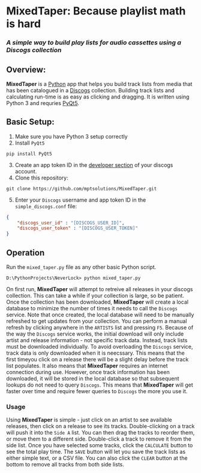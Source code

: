 # **MixedTaper**: Because playlist math is hard
### _A simple way to build play lists for audio cassettes using a Discogs collection_

## **Overview**:
**MixedTaper** is a [Python](https://www.python.org/) app that helps you build track lists from media that has been catalogued in a [Discogs](https://www.discogs.com/) collection. Building track lists and calculating run-time is as easy as clicking and dragging. It is written using Python 3 and requries [PyQt5](https://pypi.org/project/PyQt5/).

## **Basic Setup**:
1) Make sure you have Python 3 setup correctly
2) Install ```PyQt5```
```
pip install PyQt5
```
3) Create an app token ID in the [developer section](https://www.discogs.com/settings/developers) of your discogs account.
4) Clone this repository:
```
git clone https://github.com/mptsolutions/MixedTaper.git
```
5) Enter your ```Discogs``` username and app token ID in the ```simple_discogs.conf``` file:
``` json
{
    "discogs_user_id" : "[DISCOGS_USER_ID]",
    "discogs_user_token" : "[DISCOGS_USER_TOKEN]"
}
```

## **Operation** 
Run the ```mixed_taper.py``` file as any other basic Python script. 
```
D:\PythonProjects\NeverLock> python mixed_taper.py
```
On first run, **MixedTaper** will attempt to retreive all releases in your discogs collection. This can take a while if your collection is large, so be patient. Once the collection has been downloaded, **MixedTaper** will create a local database to minimize the number of times it needs to call the ```Discogs``` service. Note that once created, the local database will need to be manually refreshed to get updates from your collection.  You can perform a manual refresh by clicking anywhere in the ```ARTISTS``` list and pressing ```F5```.  Because of the way the ```Discogs``` service works, the initial download will only include artist and release information - not specific track data. Instead, track lists must be downloaded individually.  To avoid overloading the ```Discogs``` service, track data is only downloaded when it is neecssary. This means that the first timeyou click on a release there will be a slight delay before the track list populates. It also means that **MixedTaper** requires an internet connection during use. However, once track information has been downloaded, it will be stored in the local database so that subsequent lookups do not need to query ```Discogs```. This means that **MixedTaper** will get faster over time and require fewer queries to ```Discogs``` the more you use it.

### Usage
Using **MixedTaper** is simple - just click on an artist to see available releases, then click on a release to see its tracks.  Double-clicking on a track will push it into the ```Side A``` list.  You can then drag the tracks to reorder them, or move them to a different side. Double-click a track to remove it from the side list.  Once you have selected some tracks, click the ```CALCULATE``` button to see the total play time.  The ```SAVE``` button will let you save the track lists as either simple text, or a CSV file.  You can also click the ```CLEAR``` button at the bottom to remove all tracks from both side lists.